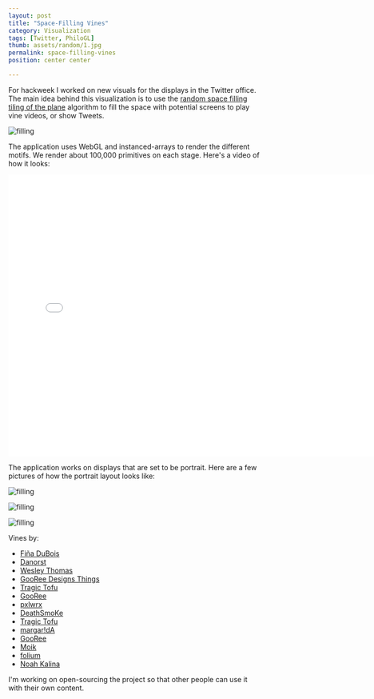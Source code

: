```yaml
---
layout: post
title: "Space-Filling Vines"
category: Visualization
tags: [Twitter, PhiloGL]
thumb: assets/random/1.jpg
permalink: space-filling-vines
position: center center

---
```


For hackweek I worked on new visuals for the displays in the Twitter
office. The main idea
behind this visualization is to use the [random space filling tiling of
the plane](http://www.paulbourke.net/texture_colour/randomtile/)
algorithm to fill the space with potential screens to play
vine videos, or show Tweets.

![filling](/assets/random/2.jpg)

The application uses WebGL and instanced-arrays to render the different motifs. We render
about 100,000 primitives on each stage. Here's a video of how it looks:

<iframe width="750" height="563" src="//www.youtube.com/embed/Nj_ncLwsJmI?rel=0&amp;controls=0&amp;showinfo=0" frameborder="0" allowfullscreen="true">
</iframe>

The application works on displays that are set to be portrait. Here are
a few pictures of how the portrait layout looks like:

![filling](/assets/random/3.jpg)

![filling](/assets/random/4.jpg)

![filling](/assets/random/5.jpg)

Vines by:

 * [Fiña DuBois](https://vine.co/v/Odxn59ZlYTd)
 * [Danorst](https://vine.co/v/OdjMqzZAjL5)
 * [Wesley Thomas](https://vine.co/v/MgBWtqVBuuY)
 * [GooRee Designs Things](https://vine.co/v/OebHajIWEpT)
 * [Tragic Tofu](https://vine.co/v/OatDqJIWztw)
 * [GooRee](https://vine.co/v/OavtOUTrqdX)
 * [pxlwrx](https://vine.co/v/Oa3AYlZYmeJ)
 * [DeathSmoKe](https://vine.co/v/O7g3JqTz1gM)
 * [Tragic Tofu](https://vine.co/v/O6XrrztVgnq)
 * [margar!dA](https://vine.co/v/OilhwUaWUPm)
 * [GooRee](https://vine.co/v/OhQeHdgd6Mt)
 * [Moik](https://vine.co/v/OJv9wVh55vZ)
 * [folium](https://vine.co/v/OvYEqFxndzu)
 * [Noah Kalina](https://vine.co/v/OnZb6vZ7662)

I'm working on open-sourcing the project so that other people can use it
with their own content.
